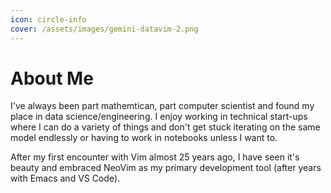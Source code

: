 ```yaml
---
icon: circle-info
cover: /assets/images/gemini-datavim-2.png
---
```


# About Me
I've always been part mathemtican, part computer scientist and found my place in data science/engineering. I enjoy working in technical start-ups where I can do a variety of things and don't get stuck iterating on the same model endlessly or having to work in notebooks unless I want to.

After my first encounter with Vim almost 25 years ago, I have seen it's beauty and embraced NeoVim as my primary development tool (after years with Emacs and VS Code).
